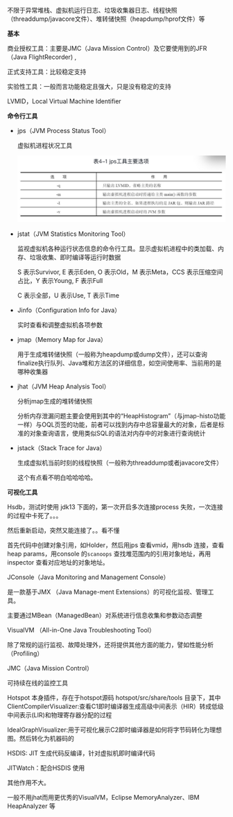

不限于异常堆栈、虚拟机运行日志、垃圾收集器日志、线程快照（threaddump/javacore文件）、堆转储快照（heapdump/hprof文件）等



**基本**

商业授权工具：主要是JMC（Java Mission Control）及它要使用到的JFR（Java FlightRecorder) ,

正式支持工具：比较稳定支持

实验性工具：一般而言功能稳定且强大，只是没有稳定的支持



LVMID，Local Virtual Machine Identifier

**命令行工具**

- jps（JVM Process Status Tool） 

    虚拟机进程状况工具

    ![image-20200411135221371](image-20200411135221371.png)

- jstat（JVM Statistics Monitoring Tool）

    监视虚拟机各种运行状态信息的命令行工具。显示虚拟机进程中的类加载、内存、垃圾收集、即时编译等运行时数据

    S 表示Survivor, E 表示Eden, O 表示Old，M 表示Meta，CCS 表示压缩空间占比，Y 表示Young, F 表示Full

    C 表示全部，U 表示Use, T 表示Time

- Jinfo（Configuration Info for Java）

    实时查看和调整虚拟机各项参数

- jmap（Memory Map for Java）

    用于生成堆转储快照（一般称为heapdump或dump文件），还可以查询finalize执行队列、Java堆和方法区的详细信息，如空间使用率、当前用的是哪种收集器

- jhat（JVM Heap Analysis Tool）

    分析jmap生成的堆转储快照

    分析内存泄漏问题主要会使用到其中的“HeapHistogram”（与jmap-histo功能一样）与OQL页签的功能，前者可以找到内存中总容量最大的对象，后者是标准的对象查询语言，使用类似SQL的语法对内存中的对象进行查询统计

- jstack（Stack Trace for Java）

    生成虚拟机当前时刻的线程快照（一般称为threaddump或者javacore文件）

    这个有点看不明白哈哈哈哈。



**可视化工具**

Hsdb，测试时使用 jdk13 下面的，第一次开启多次连接process 失败，一次连接的过程中卡死了。。。

然后重新启动，突然又能连接了。。看不懂

首先代码中创建对象引用，如Holder，然后用jps 查看vmid，用hsdb 连接，查看heap params，用console 的`scanoops` 查找堆范围内的引用对象地址，再用inspector 查看对应地址的对象地址。



JConsole（Java Monitoring and Management Console）

是一款基于JMX （Java Manage-ment Extensions）的可视化监视、管理工具。

主要通过MBean（ManagedBean）对系统进行信息收集和参数动态调整



VisualVM （All-in-One Java Troubleshooting Tool）

除了常规的运行监视、故障处理外，还将提供其他方面的能力，譬如性能分析（Profiling）



JMC（Java Mission Control）

可持续在线的监控工具



Hotspot 本身插件，存在于hotspot源码 hotspot/src/share/tools 目录下，其中
ClientCompilerVisualizer:查看C1即时编译器生成高级中间表示（HIR）转成低级中间表示(LIR)和物理寄存器分配的过程 

IdealGraphVisualizer:用于可视化展示C2即时编译器是如何将字节码转化为理想图。然后转化为机器码的

HSDIS: JIT 生成代码反编译，针对虚拟机即时编译代码

JITWatch：配合HSDIS 使用

其他作用不大。



一般不用jhat而用更优秀的VisualVM，Eclipse MemoryAnalyzer、IBM HeapAnalyzer 等